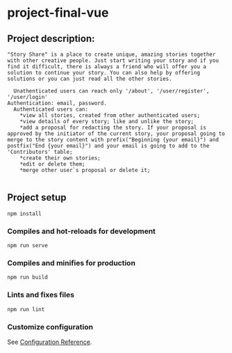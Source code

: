 # project-final-vue

## Project description:
```
"Story Share" is a place to create unique, amazing stories together with other creative people. Just start writing your story and if you find it difficult, there is always a friend who will offer you a solution to continue your story. You can also help by offering solutions or you can just read all the other stories.

  Unathenticated users can reach only '/about', '/user/register', '/user/login' 
Authentication: email, password. 
  Authenticated users can:
    *view all stories, created from other authenticated users;
    *view details of every story; like and unlike the story; 
    *add a proposal for redacting the story. If your proposal is approved by the initiator of the current story, your proposal going to merge to the story content with prefix("Beginning {your email}") and postfix("End {your email}") and your email is going to add to the 'Contributors' table;
    *create their own stories; 
    *edit or delete them;
    *merge other user`s proposal or delete it; 
  
```

## Project setup
```
npm install
```

### Compiles and hot-reloads for development
```
npm run serve
```

### Compiles and minifies for production
```
npm run build
```

### Lints and fixes files
```
npm run lint
```

### Customize configuration
See [Configuration Reference](https://cli.vuejs.org/config/).
